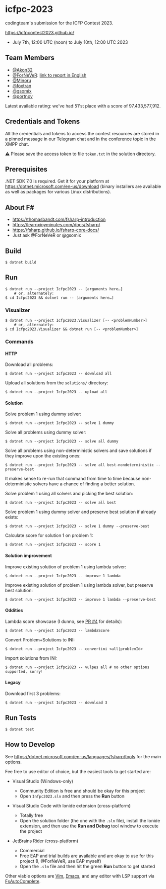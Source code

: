 icfpc-2023
==========
codingteam's submission for the ICFP Contest 2023.

https://icfpcontest2023.github.io/
- July 7th, 12:00 UTC (noon) to July 10th, 12:00 UTC 2023

Team Members
------------
- [@Akon32](https://github.com/Akon32)
- [@ForNeVeR](https://github.com/ForNeVeR): [link to report in English](https://fornever.me/en/posts/2023-07-10.icfpc-2023.html)
- [@Minoru](https://github.com/Minoru)
- [@foxtran](https://github.com/foxtran)
- [@gsomix](https://github.com/gsomix)
- [@portnov](https://github.com/portnov)

Latest available rating: we've had 51'st place with a score of 97,433,577,912.

Credentials and Tokens
----------------------
All the credentials and tokens to access the contest resources are stored in a pinned message in our Telegram chat and in the conference topic in the XMPP chat.

⚠ Please save the access token to file `token.txt` in the solution directory.

Prerequisites
-------------
.NET SDK 7.0 is required. Get it for your platform at https://dotnet.microsoft.com/en-us/download (binary installers are available as well as packages for various Linux distributions).

About F#
--------
- https://thomasbandt.com/fsharp-introduction
- https://learnxinyminutes.com/docs/fsharp/
- https://fsharp.github.io/fsharp-core-docs/
- Just ask @ForNeVeR or @gsomix

Build
-----
```console
$ dotnet build
```

Run
---
```console
$ dotnet run --project Icfpc2023 -- [arguments here…]
    # or, alternately:
$ cd Icfpc2023 && dotnet run -- [arguments here…]
```

### Visualizer
```console
$ dotnet run --project Icfpc2023.Visualizer [-- <problemNumber>]
    # or, alternately:
$ cd Icfpc2023.Visualizer && dotnet run [-- <problemNumber>]
```

### Commands

#### HTTP
Download all problems:
```console
$ dotnet run --project Icfpc2023 -- download all
```

Upload all solutions from the `solutions/` directory:
```
$ dotnet run --project Icfpc2023 -- upload all
```

#### Solution
Solve problem 1 using dummy solver:
```console
$ dotnet run --project Icfpc2023 -- solve 1 dummy
```

Solve all problems using dummy solver:
```console
$ dotnet run --project Icfpc2023 -- solve all dummy
```

Solve all problems using non-deterministic solvers and save solutions if they
improve upon the existing ones:
```console
$ dotnet run --project Icfpc2023 -- solve all best-nondeterministic --preserve-best
```

It makes sense to re-run that command from time to time because
non-deterministic solvers have a chance of finding a better solution.

Solve problem 1 using all solvers and picking the best solution:
```console
$ dotnet run --project Icfpc2023 -- solve all best
```

Solve problem 1 using dummy solver and preserve best solution if already exists:
```console
$ dotnet run --project Icfpc2023 -- solve 1 dummy --preserve-best
```

Calculate score for solution 1 on problem 1:
```console
$ dotnet run --project Icfpc2023 -- score 1
```

#### Solution improvement
Improve existing solution of problem 1 using lambda solver:
```console
$ dotnet run --project Icfpc2023 -- improve 1 lambda
```

Improve existing solution of problem 1 using lambda solver, but preserve best solution:
```console
$ dotnet run --project Icfpc2023 -- improve 1 lambda --preserve-best
```

#### Oddities
Lambda score showcase (I dunno, see [PR #4](https://github.com/codingteam/icfpc-2023/pull/4/) for details):
```console
$ dotnet run --project Icfpc2023 -- lambdaScore
```

Convert Problem+Solutions to INI:
```console
$ dotnet run --project Icfpc2023 -- convertini <all|problemId>
```

Import solutions from INI:
```console
$ dotnet run --project Icfpc2023 -- vulpes all # no other options supported, sorry!
```

#### Legacy
Download first 3 problems:

```console
$ dotnet run --project Icfpc2023 -- download 3
```

Run Tests
---------
```console
$ dotnet test
```

How to Develop
--------------
See https://dotnet.microsoft.com/en-us/languages/fsharp/tools for the main options.

Fee free to use editor of choice, but the easiest tools to get started are:

- Visual Studio (Windows-only)
  - Community Edition is free and should be okay for this project
  - Open `Infpc2023.sln` and then press the **Run** button

- Visual Studio Code with Ionide extension (cross-platform)
  - Totally free
  - Open the solution folder (the one with the `.sln` file), install the Ionide extension, and then use the **Run and Debug** tool window to execute the project

- JetBrains Rider (cross-platform)
  - Commercial
  - Free EAP and trial builds are available and are okay to use for this project (I, @ForNeVeR, use EAP myself)
  - Open the `.sln` file and then hit the green **Run** button to get started

Other viable options are [Vim](https://github.com/ionide/Ionide-vim), [Emacs](https://github.com/fsharp/emacs-fsharp-mode), and any editor with LSP support via [FsAutoComplete](https://github.com/fsharp/FsAutoComplete).
